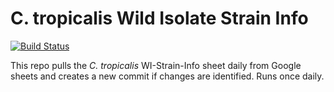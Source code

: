 # C. tropicalis Wild Isolate Strain Info

[![Build Status](https://travis-ci.org/AndersenLab/C.-tropicalis-Strain-Sheet.svg?branch=master)](https://travis-ci.org/AndersenLab/C.-tropicalis-Strain-Sheet)

This repo pulls the *C. tropicalis* WI-Strain-Info sheet daily from Google sheets and creates a new commit if changes are identified. Runs once daily.
